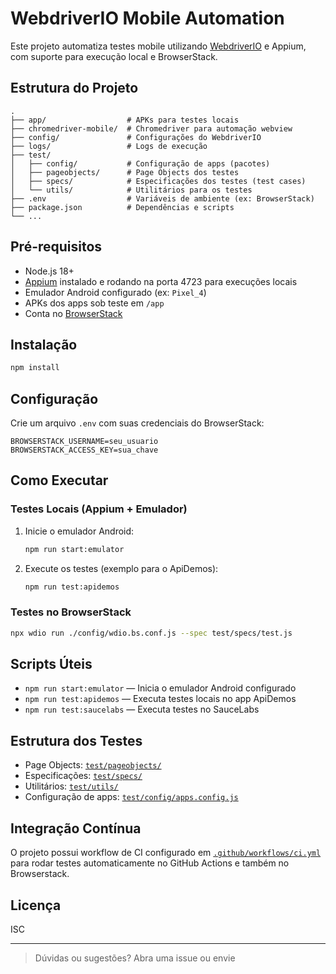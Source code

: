# WebdriverIO Mobile Automation

Este projeto automatiza testes mobile utilizando [WebdriverIO](https://webdriver.io/) e Appium, com suporte para execução local e BrowserStack.

## Estrutura do Projeto

```
.
├── app/                  # APKs para testes locais
├── chromedriver-mobile/  # Chromedriver para automação webview
├── config/               # Configurações do WebdriverIO
├── logs/                 # Logs de execução
├── test/
│   ├── config/           # Configuração de apps (pacotes)
│   ├── pageobjects/      # Page Objects dos testes
│   ├── specs/            # Especificações dos testes (test cases)
│   └── utils/            # Utilitários para os testes
├── .env                  # Variáveis de ambiente (ex: BrowserStack)
├── package.json          # Dependências e scripts
└── ...
```

## Pré-requisitos

- Node.js 18+
- [Appium](https://appium.io/) instalado e rodando na porta 4723 para execuções locais
- Emulador Android configurado (ex: `Pixel_4`)
- APKs dos apps sob teste em `/app`
- Conta no [BrowserStack](https://www.browserstack.com/)

## Instalação

```sh
npm install
```

## Configuração

Crie um arquivo `.env` com suas credenciais do BrowserStack:

```
BROWSERSTACK_USERNAME=seu_usuario
BROWSERSTACK_ACCESS_KEY=sua_chave
```

## Como Executar

### Testes Locais (Appium + Emulador)

1. Inicie o emulador Android:
   ```sh
   npm run start:emulator
   ```
2. Execute os testes (exemplo para o ApiDemos):
   ```sh
   npm run test:apidemos
   ```

### Testes no BrowserStack

```sh
npx wdio run ./config/wdio.bs.conf.js --spec test/specs/test.js
```

## Scripts Úteis

- `npm run start:emulator` — Inicia o emulador Android configurado
- `npm run test:apidemos` — Executa testes locais no app ApiDemos
- `npm run test:saucelabs` — Executa testes no SauceLabs

## Estrutura dos Testes

- Page Objects: [`test/pageobjects/`](test/pageobjects/)
- Especificações: [`test/specs/`](test/specs/)
- Utilitários: [`test/utils/`](test/utils/)
- Configuração de apps: [`test/config/apps.config.js`](test/config/apps.config.js)

## Integração Contínua

O projeto possui workflow de CI configurado em [`.github/workflows/ci.yml`](.github/workflows/ci.yml) para rodar testes automaticamente no GitHub Actions e também no Browserstack.

## Licença

ISC

---

> Dúvidas ou sugestões? Abra uma issue ou envie
